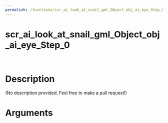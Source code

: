 ```yaml
---
permalink: /functions/scr_ai_look_at_snail_gml_Object_obj_ai_eye_Step_0
---
```

# scr_ai_look_at_snail_gml_Object_obj_ai_eye_Step_0  
&nbsp;  
# Description  
(No description provided. Feel free to make a pull request!) 
&nbsp;  
# Arguments


